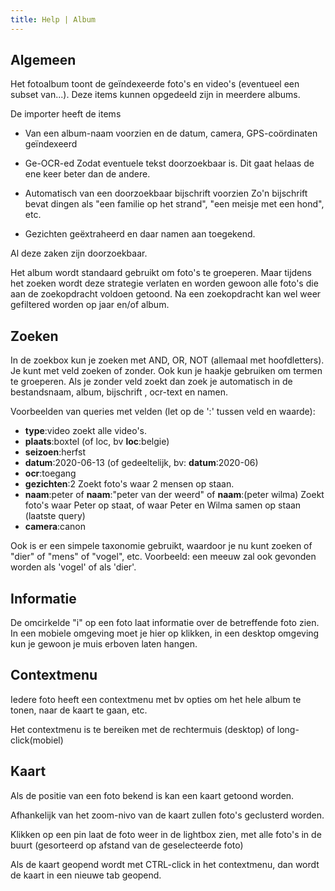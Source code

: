 ```yaml
---
title: Help | Album
---
```

## Algemeen

Het fotoalbum toont de geïndexeerde foto's en video's (eventueel een subset van...). Deze items kunnen opgedeeld zijn in meerdere albums.

De importer heeft de items

- Van een album-naam voorzien en de datum, camera, GPS-coördinaten geïndexeerd

- Ge-OCR-ed
Zodat eventuele tekst doorzoekbaar is. Dit gaat helaas de ene keer beter dan de andere.

- Automatisch van een doorzoekbaar bijschrift voorzien
Zo'n bijschrift bevat dingen als "een familie op het strand", "een meisje met een hond", etc.

- Gezichten geëxtraheerd en daar namen aan toegekend.

Al deze zaken zijn doorzoekbaar.

Het album wordt standaard gebruikt om foto's te groeperen. Maar tijdens het zoeken wordt deze strategie verlaten en worden gewoon alle foto's die aan de zoekopdracht voldoen getoond. Na een zoekopdracht kan wel weer gefiltered worden op jaar en/of album.



## Zoeken

In de zoekbox kun je zoeken met AND, OR, NOT (allemaal met hoofdletters). Je kunt met veld zoeken of zonder. Ook kun je haakje gebruiken om termen te groeperen. Als je zonder veld zoekt dan zoek je automatisch in de bestandsnaam, album, bijschrift , ocr-text en namen.

Voorbeelden van queries met velden (let op de ':' tussen veld en waarde):

- **type**:video
  zoekt alle video's.
- **plaats**:boxtel (of loc, bv **loc**:belgie)
- **seizoen**:herfst
- **datum**:2020-06-13 (of gedeeltelijk, bv: **datum**:2020-06)
- **ocr**:toegang
- **gezichten**:2
  Zoekt foto's waar 2 mensen op staan.
- **naam**:peter of **naam**:"peter van der weerd" of **naam**:(peter wilma)
  Zoekt foto's waar Peter op staat, of waar Peter en Wilma samen op staan (laatste query)
- **camera**:canon

Ook is er een simpele taxonomie gebruikt, waardoor je nu kunt zoeken of "dier" of "mens" of "vogel", etc. Voorbeeld: een meeuw zal ook gevonden worden als 'vogel' of als 'dier'.



## Informatie

De omcirkelde "i" op een foto laat informatie over de betreffende foto zien. In een mobiele omgeving moet je hier op klikken, in een desktop omgeving kun je gewoon je muis erboven laten hangen.



## Contextmenu

Iedere foto heeft een contextmenu met bv opties om het hele album te tonen, naar de kaart te gaan, etc.

Het contextmenu is te bereiken met de rechtermuis (desktop) of long-click(mobiel)



## Kaart

Als de positie van een foto bekend is kan een kaart getoond worden.

Afhankelijk van het zoom-nivo van de kaart zullen foto's geclusterd worden.

Klikken op een pin laat de foto weer in de lightbox zien, met alle foto's in de buurt (gesorteerd op afstand van de geselecteerde foto)

Als de kaart geopend wordt met CTRL-click in het contextmenu, dan wordt de kaart in een nieuwe tab geopend.









